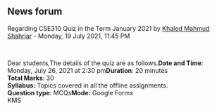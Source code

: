 <h2>News forum</h2><a href="https://moodle.cse.buet.ac.bd/user/view.php?id=4&course=567"></a>
Regarding CSE310 Quiz in the Term January 2021
by <a href="https://moodle.cse.buet.ac.bd/user/view.php?id=4&course=567">Khaled Mahmud Shahriar</a> - Monday, 19 July 2021, 11:45 PM


 

Dear students,The details of the quiz are as follows.<b>Date and Time</b>: Monday, July 26, 2021 at 2:30 pm<b>Duration</b>: 20 minutes<br /><b>Total Marks</b>: 30  <br /><b>Syllabus:</b> Topics covered in all the offline assignments. <br /><b>Question type</b>: MCQs<b>Mode:</b> Google Forms<br />KMS 






